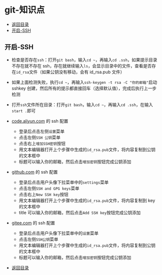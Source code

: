 # git-知识点

- [返回目录](README.md)
- [开启-SSH](#开启-SSH)

## 开启-SSH

- 检查是否存在`ssh`：打开`git bash`，输入`cd ~`，再输入`cd .ssh`，如果提示目录不存在就不存在 ssh，存在就继续输入`ls`，会显示目录中的文件，查看是否存在`id_rsa`文件（如果公钥没有移动，会有 id_rsa.pub 文件）
- 如果上面检测失败，执行`cd ~`，再输入`ssh-keygen -t rsa -C "你的邮箱"`启动 sshkey 创建，然后所有的提示都直接回车（选择默认值），完成后执行上一步检测
- 打开`ssh`文件所在目录：打开`git bash`，输入`cd ~`，再输入`cd .ssh`，在输入`start .`即可
- [code.aliyun.com](https://code.aliyun.com) 的 ssh 配置

  - 登录后点击左侧`设置`菜单
  - 点击左侧`SSH 公钥`菜单
  - 点击右上`增加SSH密钥`按钮
  - 用文本编辑器打开上个步骤中生成的`id_rsa.pub`文件，将内容复制到公钥的文本框中
  - 标题可以输入你的邮箱，然后点击`增加密钥`按钮完成公钥添加

- [github.com](https://github.com/) 的 ssh 配置

  - 登录后点击用户头像下拉菜单中的`settings`菜单
  - 点击左侧`SSH and GPG keys`菜单
  - 点击右上`New SSH key`按钮
  - 用文本编辑器打开上个步骤中生成的`id_rsa.pub`文件，将内容复制到 key 的文本框中
  - title 可以输入你的邮箱，然后点击`Add SSH key`按钮完成公钥添加

- [gitee.com](https://gitee.com/) 的 ssh 配置

  - 登录后点击用户头像下拉菜单中的`设置`菜单
  - 点击左侧`SSH公钥`菜单
  - 用文本编辑器打开上个步骤中生成的`id_rsa.pub`文件，将内容复制到公钥的文本框中
  - 标题可以输入你的邮箱，然后点击`增加密钥`按钮完成公钥添加

- [返回目录](#git-知识点)
